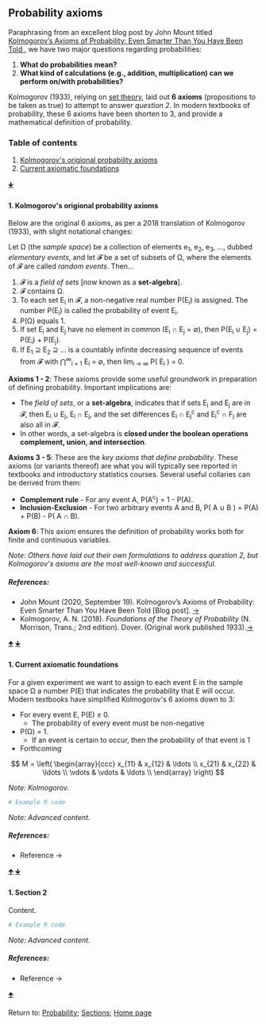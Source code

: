 <script src="https://cdn.mathjax.org/mathjax/latest/MathJax.js?config=TeX-AMS-MML_HTMLorMML" type="text/javascript"></script>
## Probability axioms

Paraphrasing from an excellent blog post by John Mount titled [Kolmogorov’s Axioms of Probability: Even Smarter Than You Have Been Told ](https://win-vector.com/2020/09/19/kolmogorovs-axioms-of-probability-even-smarter-than-you-have-been-told), we have two major questions regarding probabilities:

1. **What do probabilities mean?**
2. **What kind of calculations (e.g., addition, multiplication) can we perform on/with probabilities?**

Kolmogorov (1933), relying on [set theory](C01_P001_Set_theory.md), laid out **6 axioms** (propositions to be taken as true) to attempt to answer *question 2*. In modern textbooks of probability, these 6 axioms have been shorten to 3, and provide a mathematical definition of probability.

<a name="TOC"></a>
### Table of contents
1. <a href="#S01">Kolmogorov's origional probability axioms</a>
2. <a href="#S02">Current axiomatic foundations</a>

<a href="#END">&#129147;</a>

<a name="S01"></a>
#### 1. Kolmogorov's origional probability axioms

Below are the original 6 axioms, as per a 2018 translation of Kolmogorov (1933), with slight notational changes:

Let &Omega; (the *sample space*) be a collection of elements e<sub>1</sub>, e<sub>2</sub>, e<sub>3</sub>, ..., dubbed *elementary events*, and let &#120021; be a set of subsets of &Omega;, where the elements of &#120021; are called *random events*. Then...

1. &#120021; is a *field of sets* \[now known as a **set-algebra**\].
2. &#120021; contains &Omega;.
3. To each set E<sub>i</sub> in &#120021;, a non-negative real number P(E<sub>i</sub>) is assigned. The number P(E<sub>i</sub>) is called the probability of event E<sub>i</sub>.
4. P(&Omega;) equals 1.
5. If set E<sub>i</sub> and E<sub>j</sub> have no element in common (E<sub>i</sub> &cap; E<sub>j</sub> = &empty;), then P(E<sub>i</sub> &cup; E<sub>j</sub>) = P(E<sub>i</sub>) + P(E<sub>j</sub>).
6. If E<sub>1</sub> &#8839; E<sub>2</sub> &#8839; ... is a countably infinite decreasing sequence of events from &#120021; with &#8898;<sup>&#8734;</sup><sub>i = 1</sub> E<sub>i</sub> = &#8709;, then lim<sub>i &#8594; &#8734;</sub> P( E<sub>i</sub> ) = 0.

**Axioms 1 - 2**: These axioms provide some useful groundwork in preparation of defining probability. Important implications are:

- The *field of sets*, or a **set-algebra**, indicates that if sets E<sub>i</sub> and E<sub>j</sub> are in &#120021;, then E<sub>i</sub> &cup; E<sub>j</sub>, E<sub>i</sub> &cap; E<sub>j</sub>, and the set differences E<sub>i</sub> &cap; E<sub>j</sub><sup>c</sup> and E<sub>i</sub><sup>c</sup> &cap; F<sub>j</sub> are also all in &#120021;.
- In other words, a set-algebra is **closed under the boolean operations complement, union, and intersection**.

**Axioms 3 - 5**: These are the *key axioms that define probability*. These axioms (or variants thereof) are what you will typically see reported in textbooks and introductory statistics courses. Several useful collaries can be derived from them:

- **Complement rule** - For any event A, P(A<sup>c</sup>) = 1 - P(A).
- **Inclusion-Exclusion** - For two arbitrary events A and B, P( A &cup; B ) = P(A) + P(B) - P( A &cap; B).

**Axiom 6**: This axiom ensures the definition of probability works both for finite and continuous variables.

*Note: Others have laid out their own formulations to address question 2, but Kolmogorov's axioms are the most well-known and successful.*

##### References:

* John Mount (2020, September 19). Kolmogorov’s Axioms of Probability: Even Smarter Than You Have Been Told [Blog post]. [&rarr;](https://win-vector.com/2020/09/19/kolmogorovs-axioms-of-probability-even-smarter-than-you-have-been-told)
* Kolmogorov, A. N. (2018). *Foundations of the Theory of Probability* (N. Morrison, Trans.; 2nd edition). Dover. (Original work published 1933).[&rarr;](https://store.doverpublications.com/0486821595.html)

<a href="#TOC">&#129145;</a> <a href="#END">&#129147;</a>

<a name="S02"></a>
#### 1. Current axiomatic foundations

For a given experiment we want to assign to each event E in the sample space &Omega; a number P(E) that indicates the probability that E will occur. Modern textbooks have simplified Kolmogorov's 6 axioms down to 3:

* For every event E, P(E) &geq; 0.
  * The probability of every event must be non-negative
* P(&Omega;) = 1.
  * If an event is certain to occur, then the probability of that event is 1
* Forthcoming

$$
M = \left( \begin{array}{ccc}
x_{11} & x_{12} & \ldots \\
x_{21} & x_{22} & \ldots \\
\vdots & \vdots & \ldots \\
\end{array} \right)
$$

*Note: Kolmogorov.*

```R
# Example R code
```

*Note: Advanced content.*

##### References:

* Reference &rarr;

<a href="#TOC">&#129145;</a> <a href="#END">&#129147;</a>

<a name="S02"></a>
#### 1. Section 2

Content.

```R
# Example R code
```

*Note: Advanced content.*

##### References:

* Reference &rarr;

<a href="#TOC">&#129145;</a>

<a name="END"></a>
Return to:
[Probability](C01_P000_Probability.md);
[Sections](C00_P002_Chapters.md);
[Home page](https://rettopnivek.github.io/Tutorials_for_statistics/)
